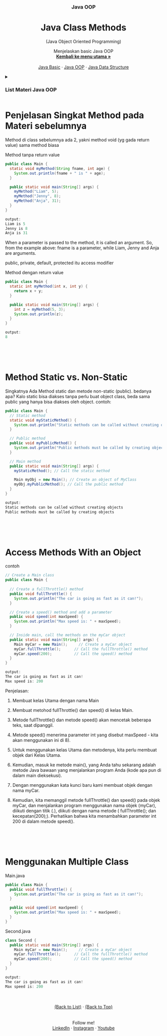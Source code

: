 <div id="top" align="center">
  <h3 align="center">Java OOP</h3>
  <h1>Java Class Methods</h1>
  <p align="center">(Java Object Oriented Programming)</p>

  <p align="center">
    Menjelaskan basic Java OOP
    <br />
    <a href="https://github.com/falahdrrhmn/Tutorial-Java/blob/main/README.md"><strong>Kembali ke menu utama »</strong></a>
    <br />
    <br />
    <a href="https://github.com/falahdrrhmn/Tutorial-Java/blob/main/Java%20Basic/README.md">Java Basic</a>
    ·
    <a href="https://github.com/falahdrrhmn/Tutorial-Java/blob/main/Java%20OOP/README.md">Java OOP</a>
    ·
    <a href="https://github.com/falahdrrhmn/Tutorial-Java/blob/main/Java%20Data%20Structure/README.md">Java Data Structure</a>
  </p>
</div>

<!-- TABLE OF CONTENTS -->
<details>
  <summary id="list"><H3>List Materi Java OOP</H3></summary>
  <ol>
    <li>
      <a href="https://github.com/falahdrrhmn/Tutorial-Java/blob/main/Java%20OOP/README.md">Java OOP</a>
      <ul>
        <li><a href="https://github.com/falahdrrhmn/Tutorial-Java/blob/main/Java%20OOP/DasarOOP.md">Dasar OOP</a></li>
        <li><a href="#installation">Class dan Object</a></li>
        <li><a href="#built-with">Class Methods</a></li>
        <li><a href="#built-with">Constructor</a></li>
        <li><a href="#built-with">Encapsulation</a></li>
        <li><a href="#built-with">Abstraction</a></li>
        <li><a href="#built-with">Inheritance</a></li>
        <li><a href="#built-with">Polymorphism</a></li>
      </ul>
    </li>
  </ol>
</details>

# Penjelasan Singkat Method pada Materi sebelumnya

Method di class sebelumnya ada 2, yakni method void (yg gada return value) sama method biasa

Method tanpa return value
```java
public class Main {
  static void myMethod(String fname, int age) {
    System.out.println(fname + " is " + age);
  }

  public static void main(String[] args) {
    myMethod("Liam", 5);
    myMethod("Jenny", 8);
    myMethod("Anja", 31);
  }
}

output: 
Liam is 5
Jenny is 8
Anja is 31

```
When a parameter is passed to the method, it is called an argument. So, from the example above: fname is a parameter, while Liam, Jenny and Anja are arguments.

public, private, default, protected itu access modifier

Method dengan return value
```java
public class Main {
  static int myMethod(int x, int y) {
    return x + y;
  }

  public static void main(String[] args) {
    int z = myMethod(5, 3);
    System.out.println(z);
  }
}

output:
8
```

<br><br><br>

# Method Static vs. Non-Static

Singkatnya Ada Method static dan metode non-static (public). bedanya apa? Kalo static bisa diakses tanpa perlu buat object class, beda sama public yang hanya bisa diakses oleh object. contoh:

```java
public class Main {
  // Static method
  static void myStaticMethod() {
    System.out.println("Static methods can be called without creating objects");
  }

  // Public method
  public void myPublicMethod() {
    System.out.println("Public methods must be called by creating objects");
  }

  // Main method
  public static void main(String[] args) {
    myStaticMethod(); // Call the static method

    Main myObj = new Main(); // Create an object of MyClass
    myObj.myPublicMethod(); // Call the public method
  }
}

output:
Static methods can be called without creating objects
Public methods must be called by creating objects
```
<br><br><br>

# Access Methods With an Object

contoh
```java
// Create a Main class
public class Main {
 
  // Create a fullThrottle() method
  public void fullThrottle() {
    System.out.println("The car is going as fast as it can!");
  }

  // Create a speed() method and add a parameter
  public void speed(int maxSpeed) {
    System.out.println("Max speed is: " + maxSpeed);
  }

  // Inside main, call the methods on the myCar object
  public static void main(String[] args) {
    Main myCar = new Main();     // Create a myCar object
    myCar.fullThrottle();      // Call the fullThrottle() method
    myCar.speed(200);          // Call the speed() method
  }
}

output:
The car is going as fast as it can!
Max speed is: 200
```

Penjelasan:
1) Membuat kelas Utama dengan nama Main

2) Membuat metohod fullThrottle() dan speed() di kelas Main.

3) Metode fullThrottle() dan metode speed() akan mencetak beberapa teks, saat dipanggil.

4) Metode speed() menerima parameter int yang disebut maxSpeed - kita akan menggunakan ini di 8).

5) Untuk menggunakan kelas Utama dan metodenya, kita perlu membuat objek dari Kelas Utama.

6) Kemudian, masuk ke metode main(), yang Anda tahu sekarang adalah metode Java bawaan yang menjalankan program Anda (kode apa pun di dalam main dieksekusi).

7) Dengan menggunakan kata kunci baru kami membuat objek dengan nama myCar.

8) Kemudian, kita memanggil metode fullThrottle() dan speed() pada objek myCar, dan menjalankan program menggunakan nama objek (myCar), diikuti dengan titik (.), diikuti dengan nama metode ( fullThrottle(); dan kecepatan(200);). Perhatikan bahwa kita menambahkan parameter int 200 di dalam metode speed().


<br><br><br>


# Menggunakan Multiple Class

Main.java

```java
public class Main {
  public void fullThrottle() {
    System.out.println("The car is going as fast as it can!");
  }

  public void speed(int maxSpeed) {
    System.out.println("Max speed is: " + maxSpeed);
  }
}
```

Second.java

```java
class Second {
  public static void main(String[] args) {
    Main myCar = new Main();     // Create a myCar object
    myCar.fullThrottle();      // Call the fullThrottle() method
    myCar.speed(200);          // Call the speed() method
  }
}

output:
The car is going as fast as it can!
Max speed is: 200
```








<br>
<br>

<div align="center">
  <a href="#list">(Back to List)</a>
  ·
  <a href="#top">(Back to Top)</a>
</div>

<br>
<br>

<div align="center">
    Follow me!<br>
    <a href="https://bit.ly/3Qcg3s4">LinkedIn</a>
    ·
    <a href="https://bit.ly/3oRMMaA">Instagram</a>
    ·
    <a href="https://bit.ly/3zqrTrP">Youtube</a>
</div>

